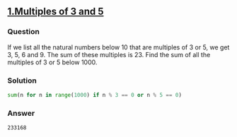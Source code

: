 ## **[1.Multiples of 3 and 5](https://projecteuler.net/problem=1)**

### Question
If we list all the natural numbers below 10 that are multiples of 3 or 5, we get 3, 5, 6 and 9. The sum of these multiples is 23.
Find the sum of all the multiples of 3 or 5 below 1000.

### Solution
```python
sum(n for n in range(1000) if n % 3 == 0 or n % 5 == 0)
```

### Answer
`233168`
